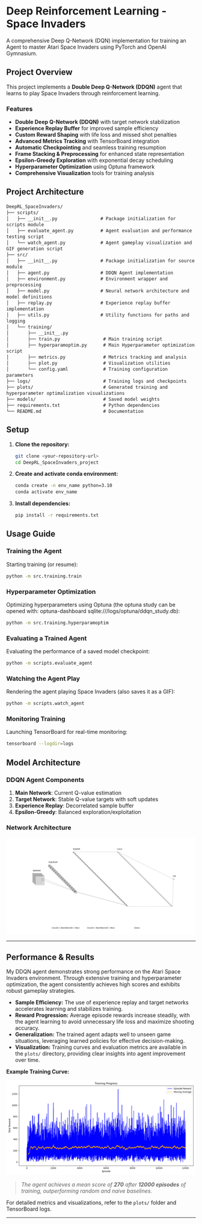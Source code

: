 # Deep Reinforcement Learning - Space Invaders

A comprehensive Deep Q-Network (DQN) implementation for training an Agent to master Atari Space Invaders using PyTorch and OpenAI Gymnasium.

## Project Overview

This project implements a **Double Deep Q-Network (DDQN)** agent that learns to play Space Invaders through reinforcement learning.

### Features

- **Double Deep Q-Network (DDQN)** with target network stabilization  
- **Experience Replay Buffer** for improved sample efficiency  
- **Custom Reward Shaping** with life loss and missed shot penalties  
- **Advanced Metrics Tracking** with TensorBoard integration  
- **Automatic Checkpointing** and seamless training resumption  
- **Frame Stacking & Preprocessing** for enhanced state representation  
- **Epsilon-Greedy Exploration** with exponential decay scheduling  
- **Hyperparameter Optimization** using Optuna framework  
- **Comprehensive Visualization** tools for training analysis  

## Project Architecture

```
DeepRL_SpaceInvaders/
├── scripts/
│   ├── __init__.py                # Package initialization for scripts module
│   ├── evaluate_agent.py          # Agent evaluation and performance testing script
│   └── watch_agent.py             # Agent gameplay visualization and GIF generation script
├── src/
│   ├── __init__.py                # Package initialization for source module
│   ├── agent.py                   # DDQN Agent implementation
│   ├── environment.py             # Environment wrapper and preprocessing
│   ├── model.py                   # Neural network architecture and model definitions
│   ├── replay.py                  # Experience replay buffer implementation
│   ├── utils.py                   # Utility functions for paths and logging
│   └── training/
│       ├── __init__.py 
│       ├── train.py                # Main training script
│       ├── hyperparamoptim.py      # Main Hyperparameter optimization script
│       ├── metrics.py              # Metrics tracking and analysis
│       ├── plot.py                 # Visualization utilities
│       └── config.yaml             # Training configuration parameters
├── logs/                           # Training logs and checkpoints
├── plots/                          # Generated training and hyperparameter optimalization visualizations
├── models/                         # Saved model weights
├── requirements.txt                # Python dependencies
└── README.md                       # Documentation
```


## Setup

1. **Clone the repository:**
   ```bash
   git clone <your-repository-url>
   cd DeepRL_SpaceInvaders_project
   ```

2. **Create and activate conda environment:**
   ```bash
   conda create -n env_name python=3.10
   conda activate env_name
   ```

3. **Install dependencies:**
   ```bash
   pip install -r requirements.txt
   ```


## Usage Guide

### Training the Agent

Starting training (or resume):
```bash
python -m src.training.train
```

### Hyperparameter Optimization

Optimizing hyperparameters using Optuna (the optuna study can be opened with: optuna-dashboard sqlite:///logs/optuna/ddqn_study.db):
```bash
python -m src.training.hyperparamoptim
```

### Evaluating a Trained Agent

Evaluating the performance of a saved model checkpoint:
```bash
python -m scripts.evaluate_agent
```

### Watching the Agent Play

Rendering the agent playing Space Invaders (also saves it as a GIF):
```bash
python -m scripts.watch_agent
```

### Monitoring Training

Launching TensorBoard for real-time monitoring:
```bash
tensorboard --logdir=logs
```

## Model Architecture

### DDQN Agent Components

1. **Main Network**: Current Q-value estimation  
2. **Target Network**: Stable Q-value targets with soft updates
3. **Experience Replay**: Decorrelated sample buffer  
4. **Epsilon-Greedy**: Balanced exploration/exploitation  

### Network Architecture

![CNN Architecture](plots/conv_nn_architecture.png)

---

## Performance & Results

My DDQN agent demonstrates strong performance on the Atari Space Invaders environment. Through extensive training and hyperparameter optimization, the agent consistently achieves high scores and exhibits robust gameplay strategies.

- **Sample Efficiency:** The use of experience replay and target networks accelerates learning and stabilizes training.
- **Reward Progression:** Average episode rewards increase steadily, with the agent learning to avoid unnecessary life loss and maximize shooting accuracy.
- **Generalization:** The trained agent adapts well to unseen game situations, leveraging learned policies for effective decision-making.
- **Visualization:** Training curves and evaluation metrics are available in the `plots/` directory, providing clear insights into agent improvement over time.

**Example Training Curve:**

![Training Reward Curve](plots/training_rewards_old.png)

> *The agent achieves a mean score of **270** after **12000 episodes** of training, outperforming random and naive baselines.*

For detailed metrics and visualizations, refer to the `plots/` folder and TensorBoard logs.

---